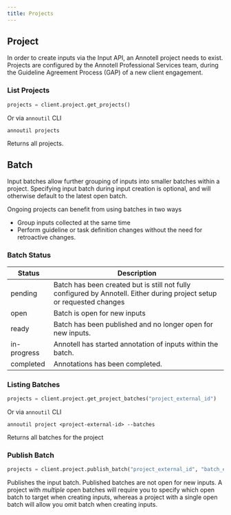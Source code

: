 ```yaml
---
title: Projects
---
```


## Project

In order to create inputs via the Input API, an Annotell project needs to exist.
Projects are configured by the Annotell Professional Services team, during the Guideline Agreement Process (GAP) of a new client engagement.

### List Projects

```python
projects = client.project.get_projects()
```

Or via `annoutil` CLI

```shell
annoutil projects
```

Returns all projects.

## Batch

Input batches allow further grouping of inputs into smaller batches within a project. Specifying input batch during input creation is optional, and will otherwise default to the latest open batch.

Ongoing projects can benefit from using batches in two ways

- Group inputs collected at the same time
- Perform guideline or task definition changes without the need for retroactive changes.

### Batch Status

| Status      | Description                                                                                                            |
| ----------- | ---------------------------------------------------------------------------------------------------------------------- |
| pending     | Batch has been created but is still not fully configured by Annotell. Either during project setup or requested changes |
| open        | Batch is open for new inputs                                                                                           |
| ready       | Batch has been published and no longer open for new inputs.                                                            |
| in-progress | Annotell has started annotation of inputs within the batch.                                                            |
| completed   | Annotations has been completed.                                                                                        |

### Listing Batches

```python
projects = client.project.get_project_batches("project_external_id")
```

Or via `annoutil` CLI

```shell
annoutil project <project-external-id> --batches
```

Returns all batches for the project

### Publish Batch

```python
projects = client.project.publish_batch("project_external_id", "batch_external_id")
```

Publishes the input batch. Published batches are not open for new inputs. A project with *multiple* open batches will require you to specify which open batch to target when creating inputs, whereas a project with a single open batch will allow you omit batch when creating inputs.
